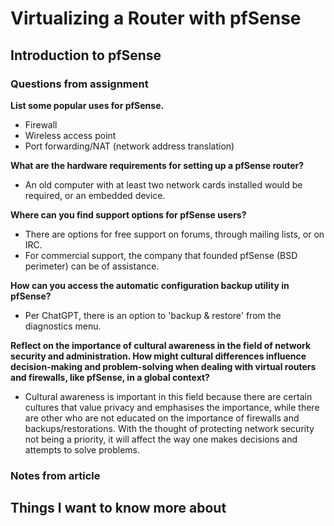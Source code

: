 # Virtualizing a Router with pfSense

## Introduction to pfSense

### Questions from assignment
**List some popular uses for pfSense.**
- Firewall
- Wireless access point
- Port forwarding/NAT (network address translation)

**What are the hardware requirements for setting up a pfSense router?**
- An old computer with at least two network cards installed would be required, or an embedded device.

**Where can you find support options for pfSense users?**
- There are options for free support on forums, through mailing lists, or on IRC.
- For commercial support, the company that founded pfSense (BSD perimeter) can be of assistance.

**How can you access the automatic configuration backup utility in pfSense?**
- Per ChatGPT, there is an option to 'backup & restore' from the diagnostics menu.

**Reflect on the importance of cultural awareness in the field of network security and administration. How might cultural differences influence decision-making and problem-solving when dealing with virtual routers and firewalls, like pfSense, in a global context?**
- Cultural awareness is important in this field because there are certain cultures that value privacy and emphasises the importance, while there are other who are not educated on the importance of firewalls and backups/restorations. With the thought of protecting network security not being a priority, it will affect the way one makes decisions and attempts to solve problems.

### Notes from article

## Things I want to know more about 
